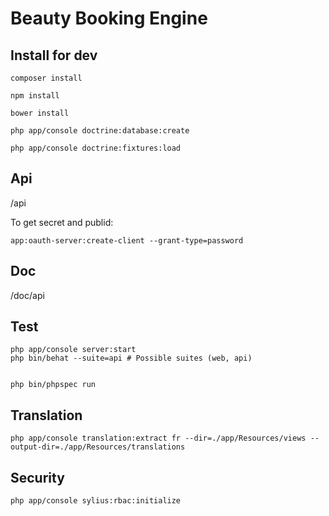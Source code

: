 Beauty Booking Engine
=====================

Install for dev
---------------

```
composer install

npm install

bower install

php app/console doctrine:database:create

php app/console doctrine:fixtures:load
```

Api
---
/api

To get secret and publid:

```
app:oauth-server:create-client --grant-type=password
```

Doc
---
/doc/api

Test
----

```
php app/console server:start
php bin/behat --suite=api # Possible suites (web, api)


php bin/phpspec run
```

Translation
-----------

```
php app/console translation:extract fr --dir=./app/Resources/views --output-dir=./app/Resources/translations
```


Security
--------

```
php app/console sylius:rbac:initialize
```